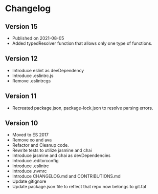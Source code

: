 # Changelog

## Version 15

- Published on 2021-08-05
- Added typedResolver function that allows only one type of functions.

## Version 12

- Introduce eslint as devDependency
- Introduce .eslintrc.js
- Remove .eslintrcgs

## Version 11

- Recreated package.json, package-lock.json to resolve parsing errors.

## Version 10

- Moved to ES 2017
- Remove xo and ava
- Refactor and Cleanup code.
- Rewrite tests to utilize jasmine and chai
- Introduce jasmine and chai as devDependencies
- Introduce .editorconfig
- Introduce .eslintrc
- Introduce .nvmrc
- Introduce CHANGELOG.md and CONTRIBUTIONS.md
- Update gitignore
- Update package.json file to reflect that repo now belongs to git.faf
